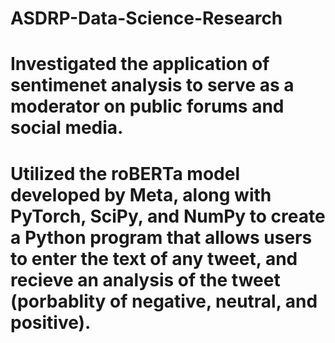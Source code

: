 # ASDRP-Data-Science-Research
# Investigated the application of sentimenet analysis to serve as a moderator on public forums and social media.
# Utilized the roBERTa model developed by Meta, along with PyTorch, SciPy, and NumPy to create a Python program that allows users to enter the text of any tweet, and recieve an analysis of the tweet (porbablity of negative, neutral, and positive). 
